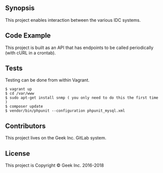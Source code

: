 ## Synopsis

This project enables interaction between the various IDC systems.

## Code Example

This project is built as an API that has endpoints to be called periodically (with cURL in a crontab).

## Tests

Testing can be done from within Vagrant.

```
$ vagrant up
$ cd /var/www
$ sudo apt-get install snmp ( you only need to do this the first time )
$ composer update 
$ vendor/bin/phpunit --configuration phpunit_mysql.xml
```

## Contributors

This project lives on the Geek Inc. GitLab system.

## License

This project is Copyright © Geek Inc. 2016-2018
